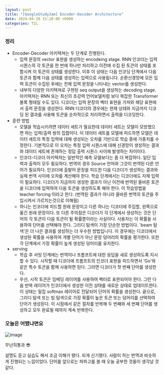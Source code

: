 ```yaml
---
layout: post
title: "[GoogleStudyJam] Encoder-Decoder Architecture"
date: 2024-04-28 15:28:00 +0900
categories: TIL
---
```


### 정리

- Encoder-Decoder 아키텍쳐는 두 단계로 진행된다.
  - 입력 문장의 vector 표현을 생성하는 encodeing stage. RNN 인코더는 입력 시퀀스의 각 토큰을 한 번에 하나만 처리하고 이전에 수집 된 토큰의 상태를 포함시켜 이 토큰의 상태를 생성한다. 이후 이 상태는 다음 인코딩 단계에서 다음 토큰과 함께 다음 상태를 생성하는 입력으로 사용됩니다. 순환신경망에 모든 입력 토큰이 수집된 후에는 전체 입력 문장을 나타내는 vector를 생성한다.
  - 내부의 다양한 아키텍쳐로 구현된 seq output을 생성하는 decoding stage. 아키텍처는 RNN 또는 최신의 초강력 언어보델처럼 보다 복잡한 Transformer 블록 형태일 수도 있다. 디코더는 입력 문장의 벡터 표현을 가져와 해당 표현에서 출력 문장을 생성한다. RNN 디코더의 경우에는 현재 상태와 지금까지 디코딩 된 결과를 사용해 토큰을 순차적으로 처리하면서 출력을 디코딩한다.
- 훈련 방법
  - 모델을 학습시키려면 데이터 세트가 필요한데 데이터 세트는 모델이 모방했으면 하는 입력/출력 쌍의 집합이다. 이 데이터 세트를 모델에 피드하면 모델은 데이터 세트의 특정 입력에 대해 생성되는 오차를 기반으로 학습 중에 가중치를 수정한다. 기본적으로 이 오차는 특정 입력 시퀀스에 대해 신경망이 생성하는 결과와 데이터 세트에 존재하는 정답 출력 시퀀스 사이에 발생하는 차이이다.
  - 인코더-디코더 아키텍처는 일반적인 예측 모델보다는 좀 더 복잡하다. 일단 입력과 출력이 모두 필요하다. 번역의 경우 Source 언어와 그것이 번역된 다른 언어가 필요하다. 인코더에 출발어 문장을 피드한 다음 디코더가 생성하는 결과와 실제 번역 사이에 오차를 계산해야 한다. 학습 단계에서는 디코더에도 자체 입력이 필요하다. 디코더가 지금까지 생성한 결과가 아닌 이전에 번역된 올바른 토큰을 디코더에 입력하여 다음 토큰을 생성하도록 해야 한다. 이 학습방법을 teacher forcing 이라고 한다. (번역된 결과가 아니라 올바른 번역의 토큰을 주입시켜서 가르치는것으로 이해됨)
  - 하나는 인코더에 피드할 원래 문장이고 다른 하나는 디코더에 주입할, 왼쪽으로 옮긴 원래 문장이다. 또 다른 주의점은 디코더가 각 단계에서 생성하는 것은 단어의 각 토큰이 다음 토큰이 될 확률뿐이라는 사실이다. 사용자는 이 확률을 사용하여 단어를 선택해야 한다. 그리디 탐색이 가장 단순한 방법이다. 'beam 탐색'은 더 나은 결과를 생성하는 더 우수한 방법입니다. 이 경우에는 디코더에서 생성된 확률을 사용하여 개별 단어가 아닌 문장 덩어리의 확률을 평가한다. 또한 각 단계에서 가장 확률이 높게 생성된 덩어리를 유지한다.
- serving
  - 학습 후 서빙 단계에는 번역이나 프롬프트에 대한 응답을 새로 생성하도록 지시할 수 있다. 시작할 때 디코더에 프롬프트의 인코더 표현을 피드하면서 'Go'와 같은 특수 토큰을 함께 사용하면 된다. 그러면 디코더가 첫 번째 단어를 생성한다.
  - 우선, 시작 토큰은 임베딩 레이어를 사용하여 벡터로 표현되어야 한다. 그런 다음 반복 레이어가 인코더에서 생성한 이전 상태를 새로운 상태로 업데이트한다. 이 상태는 밀집 softmax 레이어로 전달되어 단어의 확률을 생성한다. 끝으로, 그리디 탐색 또는 빔 탐색으로 가장 확률이 높은 토큰 또는 덩어리를 선택하여 단어가 생성된다. 이 시점에서 같은 절차를 반복해 두 번째와 세 번째 단어를 생성하고 모두 완료될 때까지 계속 반복한다.

### 오늘은 어땠냐면요

![image](https://github.com/pingu2017/comment/assets/115390100/9792f050-e3d9-49f2-8280-ff250510bd48)

무난히통과 😎

설명도 듣고 실습도 해서 조금 이해가 됐다. 되게 신기했다. 사람이 하는 번역과 비슷하게 진행되는 느낌이었다. 단어를 앞으로는 파파고를 쓸 때 오늘 공부한 것들이 생각날 것 같다.
